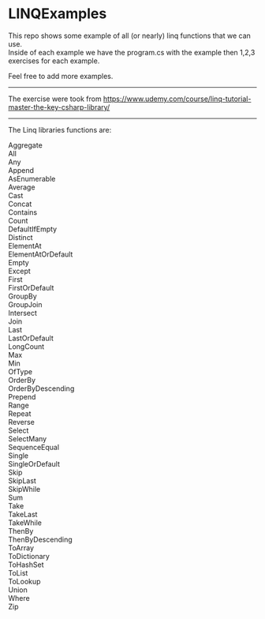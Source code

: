 # LINQExamples

This repo shows some example of all (or nearly) linq functions that we can use. <br/> 
Inside of each example we have the program.cs with the example then 1,2,3 exercises for each example. <br/> 

Feel free to add more examples. <br/> 

<hr/>

The exercise were took from https://www.udemy.com/course/linq-tutorial-master-the-key-csharp-library/

<hr/>

The Linq libraries functions are:

Aggregate <br/> 
All <br/> 
Any <br/> 
Append <br/> 
AsEnumerable <br/> 
Average <br/> 
Cast <br/> 
Concat <br/> 
Contains <br/> 
Count <br/> 
DefaultIfEmpty <br/> 
Distinct <br/> 
ElementAt <br/> 
ElementAtOrDefault <br/> 
Empty <br/> 
Except <br/> 
First <br/> 
FirstOrDefault <br/> 
GroupBy <br/> 
GroupJoin <br/> 
Intersect <br/> 
Join <br/> 
Last <br/> 
LastOrDefault <br/> 
LongCount <br/> 
Max <br/> 
Min <br/> 
OfType <br/> 
OrderBy <br/> 
OrderByDescending <br/> 
Prepend <br/> 
Range <br/> 
Repeat <br/> 
Reverse <br/> 
Select <br/> 
SelectMany <br/> 
SequenceEqual <br/> 
Single <br/> 
SingleOrDefault <br/> 
Skip <br/> 
SkipLast <br/> 
SkipWhile <br/> 
Sum <br/> 
Take <br/> 
TakeLast <br/> 
TakeWhile <br/> 
ThenBy <br/> 
ThenByDescending <br/> 
ToArray <br/> 
ToDictionary <br/> 
ToHashSet <br/> 
ToList <br/> 
ToLookup <br/> 
Union <br/> 
Where <br/> 
Zip <br/> 
